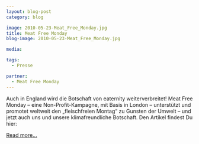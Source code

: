 ```yaml
---
layout: blog-post
category: blog

image: 2010-05-23-Meat_Free_Monday.jpg
title: Meat Free Monday
blog-image: 2010-05-23-Meat_Free_Monday.jpg

media:

tags:
  - Presse

partner:
  - Meat Free Monday
---
```


Auch in England wird die Botschaft von eaternity weiterverbreitet! Meat Free Monday – eine Non-Profit-Kampagne, mit Basis in London – unterstützt und promotet weltweit den „fleischfreien Montag“ zu Gunsten der Umwelt – und jetzt auch uns und unsere klimafreundliche Botschaft. Den Artikel findest Du hier:

[Read more...][1]

[1]: http://meatfreemondays.com/uncategorized/from-here-to-eaternity-the-meat-free-project-to
